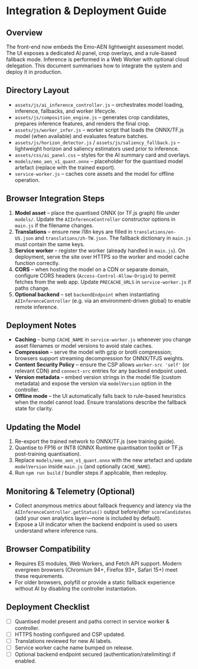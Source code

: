 # Integration & Deployment Guide

## Overview
The front-end now embeds the Emo-AEN lightweight assessment model. The UI exposes a dedicated AI panel, crop overlays, and a rule-based fallback mode. Inference is performed in a Web Worker with optional cloud delegation. This document summarises how to integrate the system and deploy it in production.

## Directory Layout
- `assets/js/ai_inference_controller.js` – orchestrates model loading, inference, fallbacks, and worker lifecycle.
- `assets/js/composition_engine.js` – generates crop candidates, prepares inference features, and renders the final crop.
- `assets/js/worker_infer.js` – worker script that loads the ONNX/TF.js model (when available) and evaluates feature batches.
- `assets/js/horizon_detector.js` / `assets/js/saliency_fallback.js` – lightweight horizon and saliency estimators used prior to inference.
- `assets/css/ai_panel.css` – styles for the AI summary card and overlays.
- `models/emo_aen_v1_quant.onnx` – placeholder for the quantised model artefact (replace with the trained export).
- `service-worker.js` – caches core assets and the model for offline operation.

## Browser Integration Steps
1. **Model asset** – place the quantised ONNX (or TF.js graph) file under `models/`. Update the `AIInferenceController` constructor options in `main.js` if the filename changes.
2. **Translations** – ensure new i18n keys are filled in `translations/en-US.json` and `translations/zh-TW.json`. The fallback dictionary in `main.js` must contain the same keys.
3. **Service worker** – register the worker (already handled in `main.js`). On deployment, serve the site over HTTPS so the worker and model cache function correctly.
4. **CORS** – when hosting the model on a CDN or separate domain, configure CORS headers (`Access-Control-Allow-Origin`) to permit fetches from the web app. Update `PRECACHE_URLS` in `service-worker.js` if paths change.
5. **Optional backend** – set `backendEndpoint` when instantiating `AIInferenceController` (e.g. via an environment-driven global) to enable remote inference.

## Deployment Notes
- **Caching** – bump `CACHE_NAME` in `service-worker.js` whenever you change asset filenames or model versions to avoid stale caches.
- **Compression** – serve the model with gzip or brotli compression; browsers support streaming decompression for ONNX/TFJS weights.
- **Content Security Policy** – ensure the CSP allows `worker-src 'self'` (or relevant CDN) and `connect-src` entries for any backend endpoint used.
- **Version metadata** – embed version strings in the model file (custom metadata) and expose the version via `modelVersion` option in the controller.
- **Offline mode** – the UI automatically falls back to rule-based heuristics when the model cannot load. Ensure translations describe the fallback state for clarity.

## Updating the Model
1. Re-export the trained network to ONNX/TF.js (see training guide).
2. Quantise to FP16 or INT8 (ONNX Runtime quantisation toolkit or TF.js post-training quantisation).
3. Replace `models/emo_aen_v1_quant.onnx` with the new artefact and update `modelVersion` inside `main.js` (and optionally `CACHE_NAME`).
4. Run `npm run build` / bundler steps if applicable, then redeploy.

## Monitoring & Telemetry (Optional)
- Collect anonymous metrics about fallback frequency and latency via the `AIInferenceController.getStatus()` output before/after `scoreCandidates` (add your own analytics layer—none is included by default).
- Expose a UI indicator when the backend endpoint is used so users understand where inference runs.

## Browser Compatibility
- Requires ES modules, Web Workers, and Fetch API support. Modern evergreen browsers (Chromium 94+, Firefox 93+, Safari 15+) meet these requirements.
- For older browsers, polyfill or provide a static fallback experience without AI by disabling the controller instantiation.

## Deployment Checklist
- [ ] Quantised model present and paths correct in service worker & controller.
- [ ] HTTPS hosting configured and CSP updated.
- [ ] Translations reviewed for new AI labels.
- [ ] Service worker cache name bumped on release.
- [ ] Optional backend endpoint secured (authentication/ratelimiting) if enabled.
